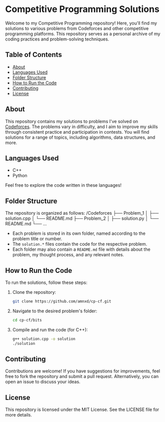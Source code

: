 # Competitive Programming Solutions

Welcome to my Competitive Programming repository! Here, you'll find my solutions to various problems from Codeforces and other competitive programming platforms. This repository serves as a personal archive of my coding practices and problem-solving techniques.

## Table of Contents

- [About](#about)
- [Languages Used](#languages-used)
- [Folder Structure](#folder-structure)
- [How to Run the Code](#how-to-run-the-code)
- [Contributing](#contributing)
- [License](#license)

## About

This repository contains my solutions to problems I've solved on [Codeforces](https://codeforces.com/). The problems vary in difficulty, and I aim to improve my skills through consistent practice and participation in contests. You will find solutions for a range of topics, including algorithms, data structures, and more.

## Languages Used

- C++
- Python

Feel free to explore the code written in these languages!

## Folder Structure

The repository is organized as follows:
/Codeforces ├── Problem_1 │ ├── solution.cpp │ └── README.md ├── Problem_2 │ ├── solution.py │ └── README.md └── ...


- Each problem is stored in its own folder, named according to the problem title or number.
- The `solution.*` files contain the code for the respective problem.
- Each folder may also contain a `README.md` file with details about the problem, my thought process, and any relevant notes.

## How to Run the Code

To run the solutions, follow these steps:

1. Clone the repository:
   ```bash
   git clone https://github.com/amnxd/cp-cf.git
   ```
2. Navigate to the desired problem's folder:
   ```bash
   cd cp-cf/bits
   ```
3. Compile and run the code (for C++):
   ```bash
   g++ solution.cpp -o solution
   ./solution
   ```

## Contributing
Contributions are welcome! If you have suggestions for improvements, feel free to fork the repository and submit a pull request. Alternatively, you can open an issue to discuss your ideas.

## License
This repository is licensed under the MIT License. See the LICENSE file for more details.

